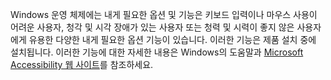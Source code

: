 Windows 운영 체제에는 내게 필요한 옵션 및 기능은 키보드 입력이나 마우스 사용이 어려운 사용자, 청각 및 시각 장애가 있는 사용자 또는 청력 및 시력이 좋지 않은 사용자에게 유용한 다양한 내게 필요한 옵션 기능이 있습니다. 이러한 기능은 제품 설치 중에 설치됩니다. 이러한 기능에 대한 자세한 내용은 Windows의 도움말과 [Microsoft Accessibility 웹 사이트](http://go.microsoft.com/fwlink/?LinkId=8431)를 참조하세요.

<!--HONumber=Jun16_HO4-->


